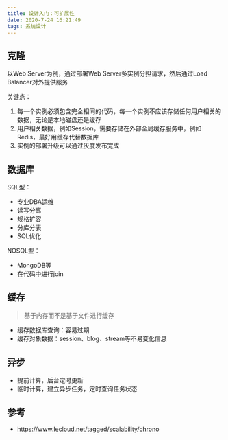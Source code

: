```yaml
---
title: 设计入门：可扩展性
date: 2020-7-24 16:21:49
tags: 系统设计
---
```


## 克隆

以Web Server为例，通过部署Web Server多实例分担请求，然后通过Load Balancer对外提供服务

关键点：

1. 每一个实例必须包含完全相同的代码，每一个实例不应该存储任何用户相关的数据，无论是本地磁盘还是缓存
2. 用户相关数据，例如Session，需要存储在外部全局缓存服务中，例如Redis，最好用缓存代替数据库
3. 实例的部署升级可以通过灰度发布完成

## 数据库

SQL型：

- 专业DBA运维
- 读写分离
- 规格扩容
- 分库分表
- SQL优化

NOSQL型：

- MongoDB等
- 在代码中进行join

## 缓存

> 基于内存而不是基于文件进行缓存

- 缓存数据库查询：容易过期
- 缓存对象数据：session、blog、stream等不易变化信息

## 异步

- 提前计算，后台定时更新
- 临时计算，建立异步任务，定时查询任务状态

## 参考

- https://www.lecloud.net/tagged/scalability/chrono
